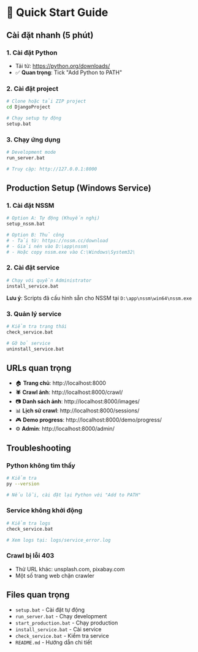 ﻿# 🚀 Quick Start Guide

## Cài đặt nhanh (5 phút)

### 1. Cài đặt Python
- Tải từ: https://python.org/downloads/
- ✅ **Quan trọng**: Tick "Add Python to PATH"

### 2. Cài đặt project
```bash
# Clone hoặc tải ZIP project
cd DjangoProject

# Chạy setup tự động
setup.bat
```

### 3. Chạy ứng dụng
```bash
# Development mode
run_server.bat

# Truy cập: http://127.0.0.1:8000
```

## Production Setup (Windows Service)

### 1. Cài đặt NSSM
```bash
# Option A: Tự động (Khuyến nghị)
setup_nssm.bat

# Option B: Thủ công
# - Tải từ: https://nssm.cc/download
# - Giải nén vào D:\app\nssm\
# - Hoặc copy nssm.exe vào C:\Windows\System32\
```

### 2. Cài đặt service
```bash
# Chạy với quyền Administrator
install_service.bat
```

**Lưu ý**: Scripts đã cấu hình sẵn cho NSSM tại `D:\app\nssm\win64\nssm.exe`

### 3. Quản lý service
```bash
# Kiểm tra trạng thái
check_service.bat

# Gỡ bỏ service
uninstall_service.bat
```

## URLs quan trọng

- 🏠 **Trang chủ**: http://localhost:8000
- 🕷️ **Crawl ảnh**: http://localhost:8000/crawl/
- 📷 **Danh sách ảnh**: http://localhost:8000/images/
- 📊 **Lịch sử crawl**: http://localhost:8000/sessions/
- 🎮 **Demo progress**: http://localhost:8000/demo/progress/
- ⚙️ **Admin**: http://localhost:8000/admin/

## Troubleshooting

### Python không tìm thấy
```bash
# Kiểm tra
py --version

# Nếu lỗi, cài đặt lại Python với "Add to PATH"
```

### Service không khởi động
```bash
# Kiểm tra logs
check_service.bat

# Xem logs tại: logs/service_error.log
```

### Crawl bị lỗi 403
- Thử URL khác: unsplash.com, pixabay.com
- Một số trang web chặn crawler

## Files quan trọng

- `setup.bat` - Cài đặt tự động
- `run_server.bat` - Chạy development
- `start_production.bat` - Chạy production
- `install_service.bat` - Cài service
- `check_service.bat` - Kiểm tra service
- `README.md` - Hướng dẫn chi tiết
